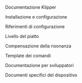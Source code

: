 Documentazione Klipper

Installazione e configurazione

Riferimenti di configurazione

Livello del piatto

Compensazione della risonanza

Template dei comandi

Documentazione per sviluppatori

Documenti specifici del dispositivo
